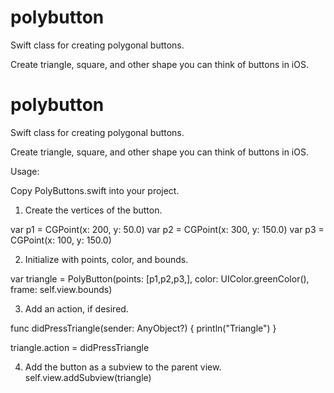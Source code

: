 # polybutton
Swift class for creating polygonal buttons.

Create triangle, square, and other shape you can think of buttons in iOS.
# polybutton
Swift class for creating polygonal buttons.

Create triangle, square, and other shape you can think of buttons in iOS.

Usage:

Copy PolyButtons.swift into your project.
1. Create the vertices of the button.

var p1 = CGPoint(x: 200, y: 50.0)
var p2 = CGPoint(x: 300, y: 150.0)
var p3 = CGPoint(x: 100, y: 150.0)

2. Initialize with points, color, and bounds.

var triangle = PolyButton(points: [p1,p2,p3,], color: UIColor.greenColor(), frame: self.view.bounds)

3. Add an action, if desired.

func didPressTriangle(sender: AnyObject?) {
 println("Triangle")
}

triangle.action = didPressTriangle

4. Add the button as a subview to the parent view.
self.view.addSubview(triangle)

